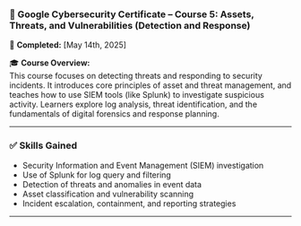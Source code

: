 ### 📌 Google Cybersecurity Certificate – Course 5: Assets, Threats, and Vulnerabilities (Detection and Response)

📅 **Completed:** [May 14th, 2025]

🎓 **Course Overview:**  
This course focuses on detecting threats and responding to security incidents. It introduces core principles of asset and threat management, and teaches how to use SIEM tools (like Splunk) to investigate suspicious activity. Learners explore log analysis, threat identification, and the fundamentals of digital forensics and response planning.

---

### ✅ Skills Gained
- Security Information and Event Management (SIEM) investigation  
- Use of Splunk for log query and filtering  
- Detection of threats and anomalies in event data  
- Asset classification and vulnerability scanning  
- Incident escalation, containment, and reporting strategies  

---
